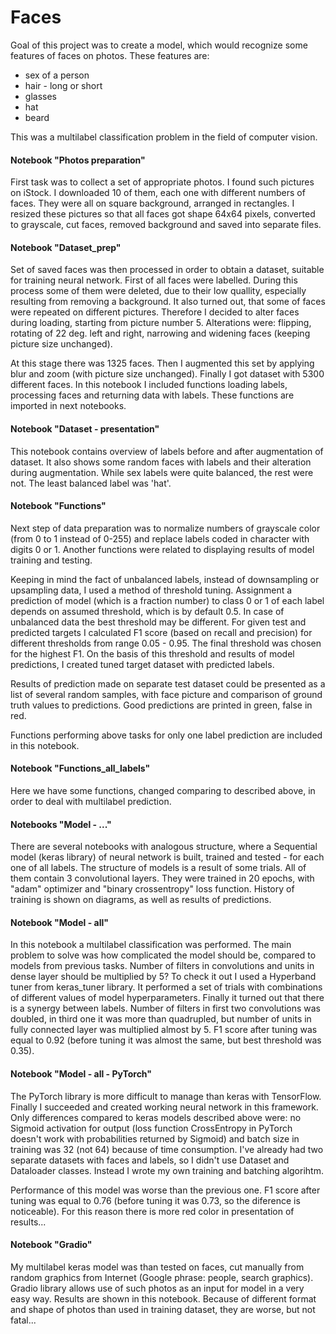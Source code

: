 # Faces

Goal of this project was to create a model, which would recognize some features of faces on photos. These features are:
* sex of a person
* hair - long or short
* glasses
* hat
* beard

This was a multilabel classification problem in the field of computer vision.

#### Notebook "Photos preparation"
First task was to collect a set of appropriate photos. I found such pictures on iStock. I downloaded 10 of them, each one with different numbers of faces. They were all on square background, arranged in rectangles. I resized these pictures so that all faces got shape 64x64 pixels, converted to grayscale, cut faces, removed background and saved into separate files.

#### Notebook "Dataset_prep"
Set of saved faces was then processed in order to obtain a dataset, suitable for training neural network. First of all faces were labelled. During this process some of them were deleted, due to their low quallity, especially resulting from removing a background. It also turned out, that some of faces were repeated on different pictures. Therefore I decided to alter faces during loading, starting from picture number 5. Alterations were: flipping, rotating of 22 deg. left and right, narrowing and widening faces (keeping picture size unchanged). 

At this stage there was 1325 faces. Then I augmented this set by applying blur and zoom (with picture size unchanged). Finally I got dataset with 5300 different faces. In this notebook I included functions loading labels, processing faces and returning data with labels. These functions are imported in next notebooks.

#### Notebook "Dataset - presentation"
This notebook contains overview of labels before and after augmentation of dataset. It also shows some random faces with labels and their alteration during augmentation. While sex labels were quite balanced, the rest were not. The least balanced label was 'hat'.

#### Notebook "Functions"
Next step of data preparation was to normalize numbers of grayscale color (from 0 to 1 instead of 0-255) and replace labels coded in character with digits 0 or 1. Another functions were related to displaying results of model training and testing. 

Keeping in mind the fact of unbalanced labels, instead of downsampling or upsampling data, I used a method of threshold tuning. Assignment a prediction of model (which is a fraction number) to class 0 or 1 of each label depends on assumed threshold, which is by default 0.5. In case of unbalanced data the best threshold may be different. For given test and predicted targets I calculated F1 score (based on recall and precision) for different thresholds from range 0.05 - 0.95. The final threshold was chosen for the highest F1. On the basis of this threshold and results of model predictions, I created tuned target dataset with predicted labels.

Results of prediction made on separate test dataset could be presented as a list of several random samples, with face picture and comparison of ground truth values to predictions. Good predictions are printed in green, false in red.

Functions performing above tasks for only one label prediction are included in this notebook.

#### Notebook "Functions_all_labels"
Here we have some functions, changed comparing to described above, in order to deal with multilabel prediction.

#### Notebooks "Model - ..."
There are several notebooks with analogous structure, where a Sequential model (keras library) of neural network is built, trained and tested - for each one of all labels. The structure of models is a result of some trials. All of them contain 3 convolutional layers. They were trained in 20 epochs, with "adam" optimizer and "binary crossentropy" loss function. History of training is shown on diagrams, as well as results of predictions.

#### Notebook "Model - all"
In this notebook a multilabel classification was performed. The main problem to solve was how complicated the model should be, compared to models from previous tasks. Number of filters in convolutions and units in dense layer should be multiplied by 5? To check it out I used a Hyperband tuner from keras_tuner library. It performed a set of trials with combinations of different values of model hyperparameters. Finally it turned out that there is a synergy between labels. Number of filters in first two convolutions was doubled, in third one it was more than quadrupled, but number of units in fully connected layer was multiplied almost by 5. F1 score after tuning was equal to 0.92 (before tuning it was almost the same, but best threshold was 0.35).

#### Notebook "Model - all - PyTorch"
The PyTorch library is more difficult to manage than keras with TensorFlow. Finally I succeeded and created working neural network in this framework. Only differences compared to keras models described above were: no Sigmoid activation for output (loss function CrossEntropy in PyTorch doesn't work with probabilities returned by Sigmoid) and batch size in training was 32 (not 64) because of time consumption. I've already had two separate datasets with faces and labels, so I didn't use Dataset and Dataloader classes. Instead I wrote my own training and batching algorihtm. 

Performance of this model was worse than the previous one. F1 score after tuning was equal to 0.76 (before tuning it was 0.73, so the diference is noticeable). For this reason there is more red color in presentation of results...

#### Notebook "Gradio"
My multilabel keras model was than tested on faces, cut manually from random graphics from Internet (Google phrase: people, search graphics). Gradio library allows use of such photos as an input for model in a very easy way. Results are shown in this notebook. Because of different format and shape of photos than used in training dataset, they are worse, but not fatal... 

